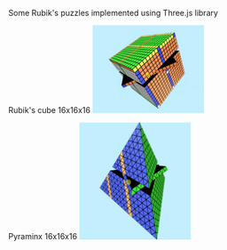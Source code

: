 Some Rubik's puzzles implemented using Three.js library

Rubik's cube 16x16x16
<img src="screenshots/cube.JPG" width="40%">

Pyraminx 16x16x16
<img src="screenshots/pyraminx.JPG" width="40%">
